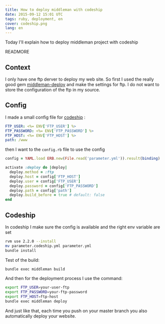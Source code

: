 ```yaml
---
title: How to deploy middleman with codeship
date: 2015-09-12 15:01 UTC
tags: ruby, deployment, en
cover: codeship.png
lang: en
---
```


Today I'll explain how to deploy middleman project with codeship

READMORE

## Context
I only have one ftp derver to deploy my web site. So first I used the really good gem [middleman-deploy](https://github.com/middleman-contrib/middleman-deploy) and make the settings for ftp. 
I do not want to store the configuration of the ftp in my source. 

## Config
I made a small config file for [codeship](https://codeship.com) :

```yml
FTP_USER: <%= ENV['FTP_USER'] %>
FTP_PASSWORD: <%= ENV['FTP_PASSWORD'] %>
FTP_HOST: <%= ENV['FTP_HOST'] %>
path: /www
```

then I want to the `config.rb` file to use the config 

```ruby
config = YAML.load ERB.new(File.read('parameter.yml')).result(binding)

activate :deploy do |deploy|
  deploy.method = :ftp
  deploy.host = config['FTP_HOST']
  deploy.user = config['FTP_USER']
  deploy.password = config['FTP_PASSWORD']
  deploy.path = config['path']
  deploy.build_before = true # default: false
end
```

## Codeship

In codeship I make sure the config is available and the right env variable are set

```bash
rvm use 2.2.0 --install
mv parameter.codeship.yml parameter.yml
bundle install
```

Test of the build:
```bash
bundle exec middleman build
```

And then for the deployment process I use the command:

```bash
export FTP_USER=your-user-ftp
export FTP_PASSWORD=your-ftp-password
export FTP_HOST=ftp-host
bundle exec middleman deploy
```

And just like that, each time you push on your master branch you also automatically deploy your website. 



